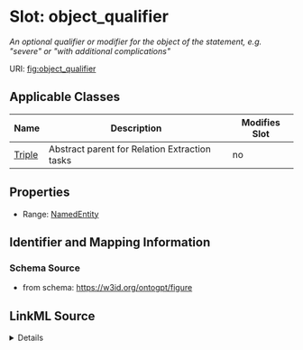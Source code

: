 

# Slot: object_qualifier


_An optional qualifier or modifier for the object of the statement, e.g. "severe" or "with additional complications"_



URI: [fig:object_qualifier](http://w3id.org/ontogpt/figure-templateobject_qualifier)



<!-- no inheritance hierarchy -->





## Applicable Classes

| Name | Description | Modifies Slot |
| --- | --- | --- |
| [Triple](Triple.md) | Abstract parent for Relation Extraction tasks |  no  |







## Properties

* Range: [NamedEntity](NamedEntity.md)





## Identifier and Mapping Information







### Schema Source


* from schema: https://w3id.org/ontogpt/figure




## LinkML Source

<details>
```yaml
name: object_qualifier
description: An optional qualifier or modifier for the object of the statement, e.g.
  "severe" or "with additional complications"
from_schema: https://w3id.org/ontogpt/figure
rank: 1000
alias: object_qualifier
owner: Triple
domain_of:
- Triple
range: NamedEntity

```
</details>